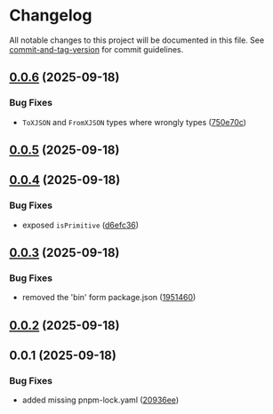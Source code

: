 # Changelog

All notable changes to this project will be documented in this file. See [commit-and-tag-version](https://github.com/absolute-version/commit-and-tag-version) for commit guidelines.

## [0.0.6](https://github.com/uboness/xjson/compare/v0.0.5...v0.0.6) (2025-09-18)


### Bug Fixes

* `ToXJSON` and `FromXJSON` types where wrongly types ([750e70c](https://github.com/uboness/xjson/commit/750e70cd1ce8898c78ea73c51897281835dbfacc))

## [0.0.5](https://github.com/uboness/xjson/compare/v0.0.4...v0.0.5) (2025-09-18)

## [0.0.4](https://github.com/uboness/xjson/compare/v0.0.3...v0.0.4) (2025-09-18)


### Bug Fixes

* exposed `isPrimitive` ([d6efc36](https://github.com/uboness/xjson/commit/d6efc367346fbb6b42fc0134f19446b54ec934fb))

## [0.0.3](https://github.com/uboness/xjson/compare/v0.0.2...v0.0.3) (2025-09-18)


### Bug Fixes

* removed the 'bin' form package.json ([1951460](https://github.com/uboness/xjson/commit/19514603fef50e22be1e342290b49ecd425cc592))

## [0.0.2](https://github.com/uboness/xjson/compare/v0.0.1...v0.0.2) (2025-09-18)

## 0.0.1 (2025-09-18)


### Bug Fixes

* added missing pnpm-lock.yaml ([20936ee](https://github.com/uboness/xjson/commit/20936eee9d792adb410ff82f28fad028b2299135))
